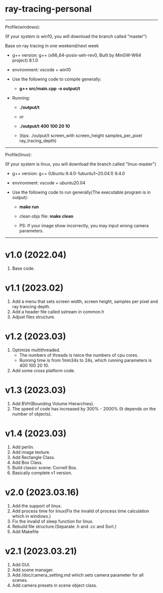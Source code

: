 # ray-tracing-personal
-----------------------------------------------------------------------

Profile(windows):

(If your system is win10, you will download the branch called "master")

Base on ray tracing in one weekend/next week

- g++ version: g++ (x86_64-posix-seh-rev0, Built by MinGW-W64 project) 8.1.0

- environment: vscode + win10

- Use the following code to compile generally:

    - **g++ src/main.cpp -o output/t**

- Running:

    - **./output/t**

    - or

    - **./output/t 400 100 20 10**

    - (tips: ./output/t screen_with screen_height samples_per_pixel ray_tracing_depth)

-----------------------------------------------------------------------

Profile(linux):

(If your system is linux, you will download the branch called "linux-master")

- g++ version: g++ (Ubuntu 9.4.0-1ubuntu1~20.04.1) 9.4.0

- environment: vscode + ubuntu20.04

- Use the following code to run generally(The executable program is in output):

    - **make run**

    - clean objs file: **make clean**

    - PS: If your image show incorrectly, you may input wrong camera parameters.

-----------------------------------------------------------------------

# v1.0 (2022.04)

1. Base code.

# v1.1 (2023.02)

1. Add a menu that sets screen width, screen height, samples per pixel and ray trancing depth.
2. Add a header file called sstream in common.h
3. Adjust files structure.

# v1.2 (2023.03)

1. Optimize multithreaded.
    - The numbers of threads is twice the numbers of cpu cores.
    - Running time is from 1min34s to 24s, which running parameters is 400 100 20 10.
2. Add some cross platform code.


# v1.3 (2023.03)

1. Add BVH(Bounding Volume Hierarchies).
2. The speed of code has increased by 300% - 2000% (It depends on the number of objects).

# v1.4 (2023.03)

1. Add perlin.
2. Add image texture.
3. Add Rectangle Class.
4. Add Box Class.
5. Build classic scene: Cornell Box.
6. Basically complete v1 version.

# v2.0 (2023.03.16)

1. Add the support of linux.
2. Add process time for linux(Fix the invalid of process time calculation which in windows.)
3. Fix the invalid of sleep function for linux.
4. Rebuild file structure.(Separate .h and .cc and Sort.)
5. Add Makefile

# v2.1 (2023.03.21)

1. Add GUI.
2. Add scene manager.
3. Add /doc/camera_setting.md which sets camera parameter for all scenes.
4. Add camera presets in scene object class.